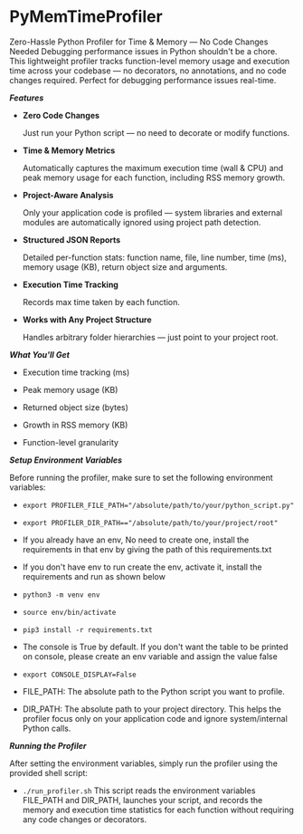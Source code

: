 # PyMemTimeProfiler
Zero-Hassle Python Profiler for Time & Memory — No Code Changes Needed
Debugging performance issues in Python shouldn't be a chore. This lightweight profiler tracks function-level memory usage and execution time across your codebase — no decorators, no annotations, and no code changes required. Perfect for debugging performance issues real-time. 

***Features***
* **Zero Code Changes**

    Just run your Python script — no need to decorate or modify functions.

* **Time & Memory Metrics**

    Automatically captures the maximum execution time (wall & CPU) and peak memory usage for each function, including RSS memory growth.

* **Project-Aware Analysis**

    Only your application code is profiled — system libraries and external modules are automatically ignored using project path detection.

* **Structured JSON Reports**

    Detailed per-function stats: function name, file, line number, time (ms), memory usage (KB), return object size and arguments. 

* **Execution Time Tracking**

    Records max time taken by each function.

* **Works with Any Project Structure**

    Handles arbitrary folder hierarchies — just point to your project root.

***What You'll Get***

* Execution time tracking (ms)

* Peak memory usage (KB)

* Returned object size (bytes)

* Growth in RSS memory (KB)

* Function-level granularity



***Setup Environment Variables***

Before running the profiler, make sure to set the following environment variables:

* ```export PROFILER_FILE_PATH="/absolute/path/to/your/python_script.py"```
* ```export PROFILER_DIR_PATH=="/absolute/path/to/your/project/root"```
* If you already have an env, No need to create one, install the requirements in that env by giving the path of this requirements.txt
* If you don't have env to run create the env, activate it, install the requirements and run as shown below
* ```python3 -m venv env```
* ```source env/bin/activate```
* ```pip3 install -r requirements.txt```

* The console is True by default. If you don't want the table to be printed on console, please create an env variable and assign the value false
* ```export CONSOLE_DISPLAY=False```

* FILE_PATH: The absolute path to the Python script you want to profile.

* DIR_PATH: The absolute path to your project directory. This helps the profiler focus only on your application code and ignore system/internal Python calls.

***Running the Profiler***

  After setting the environment variables, simply run the profiler using the provided shell script:

* ```./run_profiler.sh```
  This script reads the environment variables FILE_PATH and DIR_PATH, launches your script, and records the memory and execution time statistics for each function without requiring any code changes or decorators.
